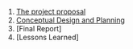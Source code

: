 1. [The project proposal](https://github.com/Hawk652/Capstone-Guidance-Robot/blob/main/Reports/Proposal%20V2.pdf)
2. [Conceptual Design and Planning](https://github.com/Hawk652/Capstone-Guidance-Robot/blob/main/Reports/Concept%20Design%20and%20Planning.pdf)
3. [Final Report]
4. [Lessons Learned]
